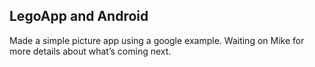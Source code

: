 ## LegoApp and Android ##

Made a simple picture app using a google example. Waiting on Mike for more details about what’s coming next.